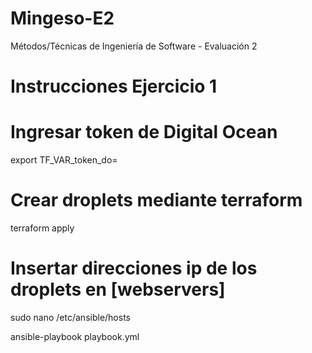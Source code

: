 # Mingeso-E2
Métodos/Técnicas de Ingeniería de Software - Evaluación 2

# Instrucciones Ejercicio 1

# Ingresar token de Digital Ocean
export TF_VAR_token_do=

# Crear droplets mediante terraform
terraform apply

# Insertar direcciones ip de los droplets en [webservers]
sudo nano /etc/ansible/hosts

ansible-playbook playbook.yml

